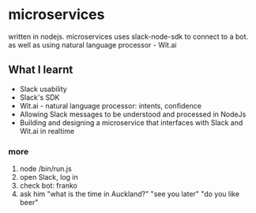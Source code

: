 # microservices
written in nodejs. microservices uses slack-node-sdk to connect to a bot.
as well as using natural language processor - Wit.ai

## What I learnt
* Slack usability
* Slack's SDK
* Wit.ai - natural language processor: intents, confidence
* Allowing Slack messages to be understood and processed in NodeJs
* Building and designing a microservice that interfaces with Slack and Wit.ai in realtime

### more
1. node /bin/run.js
2. open Slack, log in
3. check bot: franko
4. ask him "what is the time in Auckland?"
    "see you later"
    "do you like beer"

